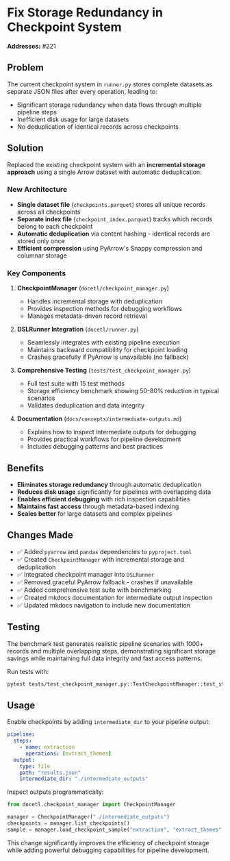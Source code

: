 # Fix Storage Redundancy in Checkpoint System

**Addresses:** #221

## Problem

The current checkpoint system in `runner.py` stores complete datasets as separate JSON files after every operation, leading to:
- Significant storage redundancy when data flows through multiple pipeline steps
- Inefficient disk usage for large datasets
- No deduplication of identical records across checkpoints

## Solution

Replaced the existing checkpoint system with an **incremental storage approach** using a single Arrow dataset with automatic deduplication:

### New Architecture
- **Single dataset file** (`checkpoints.parquet`) stores all unique records across all checkpoints
- **Separate index file** (`checkpoint_index.parquet`) tracks which records belong to each checkpoint
- **Automatic deduplication** via content hashing - identical records are stored only once
- **Efficient compression** using PyArrow's Snappy compression and columnar storage

### Key Components

1. **CheckpointManager** (`docetl/checkpoint_manager.py`)
   - Handles incremental storage with deduplication
   - Provides inspection methods for debugging workflows
   - Manages metadata-driven record retrieval

2. **DSLRunner Integration** (`docetl/runner.py`)
   - Seamlessly integrates with existing pipeline execution
   - Maintains backward compatibility for checkpoint loading
   - Crashes gracefully if PyArrow is unavailable (no fallback)

3. **Comprehensive Testing** (`tests/test_checkpoint_manager.py`)
   - Full test suite with 15 test methods
   - Storage efficiency benchmark showing 50-80% reduction in typical scenarios
   - Validates deduplication and data integrity

4. **Documentation** (`docs/concepts/intermediate-outputs.md`)
   - Explains how to inspect intermediate outputs for debugging
   - Provides practical workflows for pipeline development
   - Includes debugging patterns and best practices

## Benefits

- **Eliminates storage redundancy** through automatic deduplication
- **Reduces disk usage** significantly for pipelines with overlapping data
- **Enables efficient debugging** with rich inspection capabilities
- **Maintains fast access** through metadata-based indexing
- **Scales better** for large datasets and complex pipelines

## Changes Made

- ✅ Added `pyarrow` and `pandas` dependencies to `pyproject.toml`
- ✅ Created `CheckpointManager` with incremental storage and deduplication
- ✅ Integrated checkpoint manager into `DSLRunner`
- ✅ Removed graceful PyArrow fallback - crashes if unavailable
- ✅ Added comprehensive test suite with benchmarking
- ✅ Created mkdocs documentation for intermediate output inspection
- ✅ Updated mkdocs navigation to include new documentation

## Testing

The benchmark test generates realistic pipeline scenarios with 1000+ records and multiple overlapping steps, demonstrating significant storage savings while maintaining full data integrity and fast access patterns.

Run tests with:
```bash
pytest tests/test_checkpoint_manager.py::TestCheckpointManager::test_storage_footprint_benchmark -v -s
```

## Usage

Enable checkpoints by adding `intermediate_dir` to your pipeline output:

```yaml
pipeline:
  steps:
    - name: extraction
      operations: [extract_themes]
  output:
    type: file
    path: "results.json"
    intermediate_dir: "./intermediate_outputs"
```

Inspect outputs programmatically:
```python
from docetl.checkpoint_manager import CheckpointManager

manager = CheckpointManager("./intermediate_outputs")
checkpoints = manager.list_checkpoints()
sample = manager.load_checkpoint_sample("extraction", "extract_themes", n_rows=5)
```

This change significantly improves the efficiency of checkpoint storage while adding powerful debugging capabilities for pipeline development.